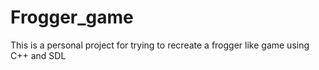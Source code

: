 # Frogger_game
This is a personal project for trying to recreate a frogger like game using C++ and SDL
